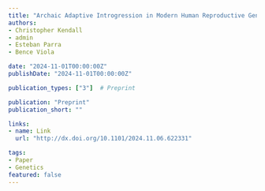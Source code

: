 ```yaml
---
title: "Archaic Adaptive Introgression in Modern Human Reproductive Genes"
authors:
- Christopher Kendall
- admin
- Esteban Parra
- Bence Viola

date: "2024-11-01T00:00:00Z"
publishDate: "2024-11-01T00:00:00Z"

publication_types: ["3"]  # Preprint

publication: "Preprint"
publication_short: ""

links:
- name: Link
  url: "http://dx.doi.org/10.1101/2024.11.06.622331"

tags:
- Paper
- Genetics
featured: false
---
```

